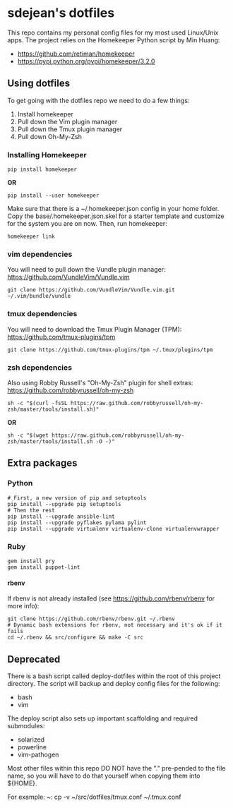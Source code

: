 sdejean's dotfiles
==================
This repo contains my personal config files for my most used Linux/Unix apps.
The project relies on the Homekeeper Python script by Min Huang:
 - https://github.com/retiman/homekeeper
 - https://pypi.python.org/pypi/homekeeper/3.2.0

## Using dotfiles

To get going with the dotfiles repo we need to do a few things:
1. Install homekeeper
2. Pull down the Vim plugin manager
3. Pull down the Tmux plugin manager
4. Pull down Oh-My-Zsh

### Installing Homekeeper

```
pip install homekeeper
```
**OR**
```
pip install --user homekeeper
```

Make sure that there is a ~/.homekeeper.json config in your home folder. Copy
the base/.homekeeper.json.skel for a starter template and customize for the 
system you are on now. Then, run homekeeper:

```
homekeeper link
```

### vim dependencies

You will need to pull down the Vundle plugin manager:
https://github.com/VundleVim/Vundle.vim

```
git clone https://github.com/VundleVim/Vundle.vim.git ~/.vim/bundle/vundle
```

### tmux dependencies

You will need to download the Tmux Plugin Manager (TPM):
https://github.com/tmux-plugins/tpm

```
git clone https://github.com/tmux-plugins/tpm ~/.tmux/plugins/tpm
```

### zsh dependencies

Also using Robby Russell's "Oh-My-Zsh" plugin for shell extras:
https://github.com/robbyrussell/oh-my-zsh

```
sh -c "$(curl -fsSL https://raw.github.com/robbyrussell/oh-my-zsh/master/tools/install.sh)"
```
**OR**
```
sh -c "$(wget https://raw.github.com/robbyrussell/oh-my-zsh/master/tools/install.sh -O -)"
```

## Extra packages

### Python

```
# First, a new version of pip and setuptools
pip install --upgrade pip setuptools
# Then the rest
pip install --upgrade ansible-lint
pip install --upgrade pyflakes pylama pylint
pip install --upgrade virtualenv virtualenv-clone virtualenvwrapper
```

### Ruby

```
gem install pry
gem install puppet-lint
```

#### rbenv

If rbenv is not already installed (see https://github.com/rbenv/rbenv for more
info):
```
git clone https://github.com/rbenv/rbenv.git ~/.rbenv
# Dynamic bash extensions for rbenv, not necessary and it's ok if it fails
cd ~/.rbenv && src/configure && make -C src
```

## Deprecated

There is a bash script called deploy-dotfiles within the root of this project
directory.  The script will backup and deploy config files for the following:
* bash
* vim

The deploy script also sets up important scaffolding and required submodules:
* solarized
* powerline
* vim-pathogen

Most other files within this repo DO NOT have the "." pre-pended to the file
name, so you will have to do that yourself when copying them into ${HOME}.

For example:
    ~: cp -v ~/src/dotfiles/tmux.conf ~/.tmux.conf

